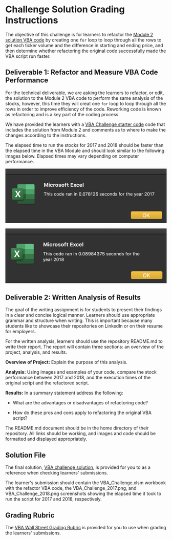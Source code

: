 # Challenge Solution Grading Instructions

The objective of this challenge is for learners to refactor the [Module 2 solution VBA code](async_solution.vbs) by creating one `for` loop to loop through all the rows to get each ticker volume and the difference in starting and ending price, and then determine whether refactoring the original code successfully made the VBA script run faster.

## Deliverable 1: Refactor and Measure VBA Code Performance

For the technical deliverable, we are asking the learners to refactor, or edit, the solution to the Module 2 VBA code to perform the same analysis of the stocks, however, this time they will creat one `for` loop to loop through all the rows in order to improve efficiency of the code. Reworking code is known as refactoring and is a key part of the coding process.

We have provided the learners with a [VBA Challenge starter code](../Resources/challenge_starter_code.vbs) code that includes the solution from Module 2 and comments as to where to make the changes according to the instructions.

The elapsed time to run the stocks for 2017 and 2018 should be faster than the elapsed time in the VBA Module and should look similar to the following images below. Elapsed times may vary depending on computer performance.

![VBA_Challenge_2017 elapsed time](../Resources/VBA_Challenge_2017.png)

![VBA_Challenge_2018 elapsed time](../Resources/VBA_Challenge_2018.png)

## Deliverable 2: Written Analysis of Results

The goal of the writing assignment is for students to present their findings in a clear and concise logical manner. Learners should use appropriate grammar and structure when writing. This is important because many students like to showcase their repositories on LinkedIn or on their resume for employers.

For the written analysis, learners should use the repository README.md to write their report. The report will contain three sections: an overview of the project, analysis, and results.

**Overview of Project:** Explain the purpose of this analysis.

**Analysis:** Using images and examples of your code, compare the stock performance between 2017 and 2018, and the execution times of the original script and the refactored script.

**Results:** In a summary statement address the following:

- What are the advantages or disadvantages of refactoring code?

- How do these pros and cons apply to refactoring the original VBA script?

The README.md document should be in the home directory of their repository. All links should be working, and images and code should be formatted and displayed appropriately.

## Solution File

The final solution, [VBA challenge solution](challenge.vbs), is provided for you to as a reference when checking learners' submissions.

The learner's submission should contain the VBA_Challenge.xlsm workbook with the refactor VBA code, the VBA_Challenge_2017.png, and VBA_Challenge_2018.png screenshots showing the elapsed time it took to run the script for 2017 and 2018, respectively.

## Grading Rubric

The [VBA Wall Street Grading Rubric](../Resources/VBA_Wall_Street_Grading_Rubric.pdf) is provided for you to use when grading the learners' submissions.
